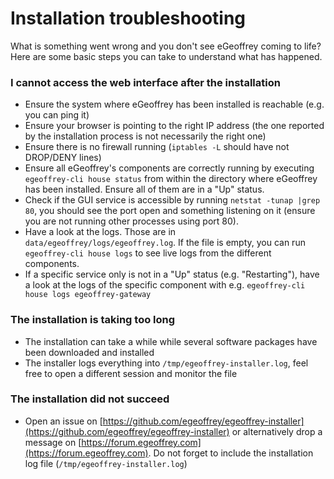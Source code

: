 # Installation troubleshooting

What is something went wrong and you don't see eGeoffrey coming to life? Here are some basic steps you can take to understand what has happened.

### I cannot access the web interface after the installation

* Ensure the system where eGeoffrey has been installed is reachable (e.g. you can ping it)
* Ensure your browser is pointing to the right IP address (the one reported by the installation process is not necessarily the right one)
* Ensure there is no firewall running (`iptables -L` should have not DROP/DENY lines)
* Ensure all eGeoffrey's components are correctly running by executing `egeoffrey-cli house status` from within the directory where eGeoffrey has been installed. Ensure all of them are in a "Up" status.
* Check if the GUI service is accessible by running `netstat -tunap |grep 80`, you should see the port open and something listening on it (ensure you are not running other processes using port 80). 
* Have a look at the logs. Those are in `data/egeoffrey/logs/egeoffrey.log`. If the file is empty, you can run `egeoffrey-cli house logs` to see live logs from the different components.
* If a specific service only is not in a "Up" status (e.g. "Restarting"), have a look at the logs of the specific component with e.g. `egeoffrey-cli house logs egeoffrey-gateway`

### The installation is taking too long

* The installation can take a while while several software packages have been downloaded and installed
* The installer logs everything into `/tmp/egeoffrey-installer.log`, feel free to open a different session and monitor the file

### The installation did not succeed

* Open an issue on [https://github.com/egeoffrey/egeoffrey-installer](https://github.com/egeoffrey/egeoffrey-installer) or alternatively drop a message on [https://forum.egeoffrey.com](https://forum.egeoffrey.com). Do not forget to include the installation log file (`/tmp/egeoffrey-installer.log`)